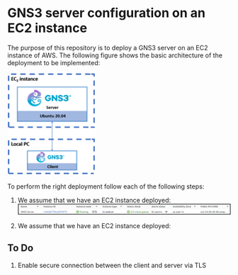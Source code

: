 # GNS3 server configuration on an EC2 instance

The purpose of this repository is to deploy a GNS3 server on an EC2 instance of AWS. The following figure shows the basic architecture of the deployment to be implemented:

<img src="img/client-server.png" alt="drawing" width="200"/>

To perform the right deployment follow each of the following steps:

1. We assume that we have an EC2 instance deployed:
    ![](img/ec2.png)

2. We assume that we have an EC2 instance deployed:



## To Do

1. Enable secure connection between the client and server via TLS